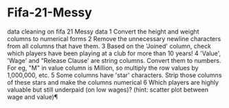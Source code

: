 # Fifa-21-Messy
data cleaning on fifa  21 Messy data
1 Convert the height and weight columns to numerical forms
2 Remove the unnecessary newline characters from all columns that have them.
3 Based on the 'Joined' column, check which players have been playing at a club for more than 10 years!
4 'Value', 'Wage' and "Release Clause' are string columns. Convert them to numbers. For eg, "M" in value column is Million, so multiply the row values by 1,000,000, etc.
5 Some columns have 'star' characters. Strip those columns of these stars and make the columns numerical
6 Which players are highly valuable but still underpaid (on low wages)? (hint: scatter plot between wage and value)¶
